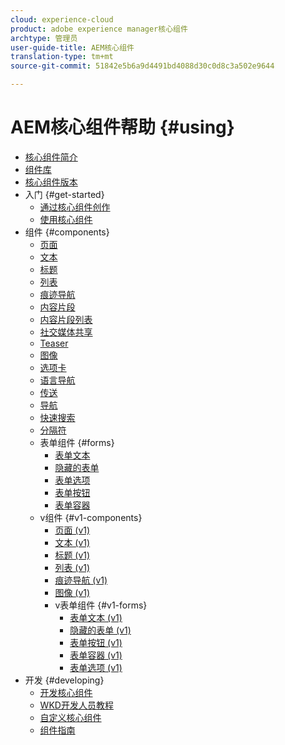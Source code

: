 ```yaml
---
cloud: experience-cloud
product: adobe experience manager核心组件
archtype: 管理员
user-guide-title: AEM核心组件
translation-type: tm+mt
source-git-commit: 51842e5b6a9d4491bd4088d30c0d8c3a502e9644

---
```



# AEM核心组件帮助 {#using}

+ [核心组件简介](introduction.md)
+ [组件库](http://opensource.adobe.com/aem-core-wcm-components/library.html)
+ [核心组件版本](versions.md)
+ 入门 {#get-started}
   + [通过核心组件创作](authoring.md)
   + [使用核心组件](using.md)
+ 组件 {#components}
   + [页面](page.md)
   + [文本](text.md)
   + [标题](title.md)
   + [列表](list.md)
   + [痕迹导航](breadcrumb.md)
   + [内容片段](content-fragment-component.md)
   + [内容片段列表](content-fragment-list.md)
   + [社交媒体共享](sharing.md)
   + [Teaser](teaser.md)
   + [图像](image.md)
   + [选项卡](tabs.md)
   + [语言导航](language-navigation.md)
   + [传送](carousel.md)
   + [导航](navigation.md)
   + [快速搜索](quick-search.md)
   + [分隔符](separator.md)
   + 表单组件 {#forms}
      + [表单文本](form-text.md)
      + [隐藏的表单](form-hidden.md)
      + [表单选项](form-options.md)
      + [表单按钮](form-button.md)
      + [表单容器](form-container.md)
   + v组件 {#v1-components}
      + [页面 (v1)](page-v1.md)
      + [文本 (v1)](text-v1.md)
      + [标题 (v1)](title-v1.md)
      + [列表 (v1)](list-v1.md)
      + [痕迹导航 (v1)](breadcrumb-v1.md)
      + [图像 (v1)](image-v1.md)
      + v表单组件 {#v1-forms}
         + [表单文本 (v1)](form-text-v1.md)
         + [隐藏的表单 (v1)](form-hidden-v1.md)
         + [表单按钮 (v1)](form-button-v1.md)
         + [表单容器 (v1)](form-container-v1.md)
         + [表单选项 (v1)](form-options-v1.md)
+ 开发 {#developing}
   + [开发核心组件](developing.md)
   + [WKD开发人员教程](https://helpx.adobe.com/experience-manager/6-5/sites/developing/using/getting-started.html)
   + [自定义核心组件](customizing.md)
   + [组件指南](guidelines.md)
